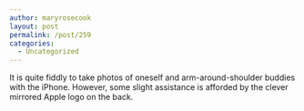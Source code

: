 ```yaml
---
author: maryrosecook
layout: post
permalink: /post/259
categories:
  - Uncategorized
---
```

It is quite fiddly to take photos of oneself and arm-around-shoulder buddies with the iPhone. However, some slight assistance is afforded by the clever mirrored Apple logo on the back.